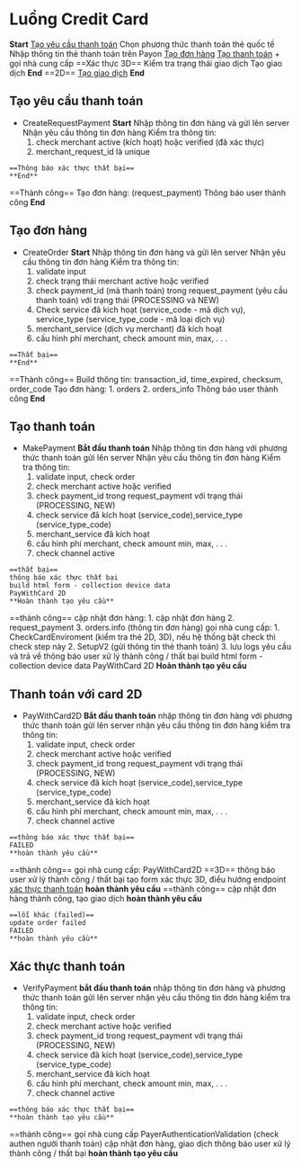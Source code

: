 # Luồng Credit Card
**Start**
[Tạo yêu cầu thanh toán](#tạo-yêu-cầu-thanh-toán)
Chọn phương thức thanh toán thẻ quốc tế
Nhập thông tin thẻ thanh toán trên Payon
[Tạo đơn hàng](#tạo-đơn-hàng)
[Tạo thanh toán](#tạo-thanh-toán) + gọi nhà cung cấp
==Xác thực 3D==
Kiểm tra trạng thái giao dịch
Tạo giao dịch
**End**
==2D==
[Tạo giao dịch](#thanh-toán-với-card-2d)
**End**
## Tạo yêu cầu thanh toán
- CreateRequestPayment
**Start**
Nhập thông tin đơn hàng và gửi lên server
Nhận yêu cầu thông tin đơn hàng
Kiểm tra thông tin:
    1. check merchant active (kích hoạt) hoặc verified (đã xác thực)
    2. merchant_request_id là unique
```
==Thông báo xác thực thất bại==
**End**
```
==Thành công==
Tạo đơn hàng: (request_payment)
Thông báo user thành công
**End**
## Tạo đơn hàng
- CreateOrder
**Start**
Nhập thông tin đơn hàng và gửi lên server
Nhận yêu cầu thông tin đơn hàng
Kiểm tra thông tin: 
    1. validate input 
    2. check trạng thái merchant active hoặc verified
    3. check payment_id (mã thanh toán) trong request_payment (yêu cầu thanh toán) với trạng thái (PROCESSING và NEW)
    4. Check service đã kích hoạt (service_code - mã dịch vụ), service_type (service_type_code - mã loại dịch vụ)
    5. merchant_service (dịch vụ merchant) đã kích hoạt
    6. cấu hình phí merchant, check amount min, max, . . .
```
==Thất bại==
**End**
```
==Thành công==
Build thông tin: transaction_id, time_expired, checksum, order_code
Tạo đơn hàng:
    1. orders
    2. orders_info
Thông báo user thành công
**End**
## Tạo thanh toán
- MakePayment
**Bắt đầu thanh toán**
Nhập thông tin đơn hàng với phương thức thanh toán gửi lên server
Nhận yêu cầu thông tin đơn hàng
Kiểm tra thông tin:
    1. validate input, check order
    2. check merchant active hoặc verified
    3. check payment_id trong request_payment với trạng thái (PROCESSING, NEW)
    4. check service đã kích hoạt (service_code),service_type (service_type_code)
    5. merchant_service đã kích hoạt
    6. cấu hình phí merchant, check amount min, max, . . .
    7. check channel active
```
==thất bại==
thông báo xác thực thất bại
build html form - collection device data
PayWithCard 2D
**Hoàn thành tạo yêu cầu**
```
==thành công==
cập nhật đơn hàng:
    1. cập nhật đơn hàng
    2. request_payment
    3. orders.info (thông tin đơn hàng)
gọi nhà cung cấp:
    1. CheckCardEnviroment (kiểm tra thẻ 2D, 3D), nếu hệ thống bật check thì check step này
    2. SetupV2 (gửi thông tin thẻ thanh toán)
    3. lưu logs yêu cầu và trả về
thông báo user xử lý thành công / thất bại
build html form - collection device data
PayWithCard 2D
**Hoàn thành tạo yêu cầu**
## Thanh toán với card 2D
- PayWithCard2D
**Bắt đầu thanh toán**
nhập thông tin đơn hàng với phương thức thanh toán gửi lên server
nhận yêu cầu thông tin đơn hàng
kiểm tra thông tin:
    1. validate input, check order
    2. check merchant active hoặc verified
    3. check payment_id trong request_payment với trạng thái (PROCESSING, NEW)
    4. check service đã kích hoạt (service_code),service_type (service_type_code)
    5. merchant_service đã kích hoạt
    6. cấu hình phí merchant, check amount min, max, . . .
    7. check channel active
```
==thông báo xác thực thất bại==
FAILED
**hoàn thành yêu cầu**
```
==thành công==
gọi nhà cung cấp: PayWithCard2D
==3D==
thông báo user xử lý thành công / thất bại
tạo form xác thực 3D, điều hướng endpoint
[xác thực thanh toán](#xác-thực-thanh-toán)
**hoàn thành yêu cầu**
==thành công==
cập nhật đơn hàng thành công, tạo giao dịch
**hoàn thành yêu cầu**
```
==lỗi khác (failed)==
update order failed
FAILED
**hoàn thành yêu cầu**
```
## Xác thực thanh toán
- VerifyPayment
**bắt đầu thanh toán**
nhập thông tin đơn hàng và phương thức thanh toán gửi lên server
nhận yêu cầu thông tin đơn hàng
kiểm tra thông tin:
    1. validate input, check order
    2. check merchant active hoặc verified
    3. check payment_id trong request_payment với trạng thái (PROCESSING, NEW)
    4. check service đã kích hoạt (service_code),service_type (service_type_code)
    5. merchant_service đã kích hoạt
    6. cấu hình phí merchant, check amount min, max, . . .
    7. check channel active
```
==thông báo xác thực thất bại==
**hoàn thành tạo yêu cầu**
```
==thành công==
gọi nhà cung cấp
PayerAuthenticationValidation (check authen người thanh toán)
cập nhật đơn hàng, giao dịch
thông báo user xử lý thành công / thất bại
**hoàn thành tạo yêu cầu**